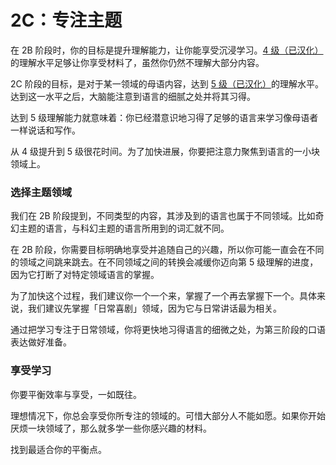 # 2C：专注主题

在 2B 阶段时，你的目标是提升理解能力，让你能享受沉浸学习。[4 级（已汉化）](https://zhuanlan.zhihu.com/p/567218773)的理解水平足够让你享受材料了，虽然你仍然不理解大部分内容。

2C 阶段的目标，是对于某一领域的母语内容，达到 [5 级（已汉化）](https://zhuanlan.zhihu.com/p/567218773)的理解水平。达到这一水平之后，大脑能注意到语言的细腻之处并将其习得。

达到 5 级理解能力就意味着：你已经潜意识地习得了足够的语言来学习像母语者一样说话和写作。

从 4 级提升到 5 级很花时间。为了加快进展，你要把注意力聚焦到语言的一小块领域上。

### 选择主题领域

我们在 2B 阶段提到，不同类型的内容，其涉及到的语言也属于不同领域。比如奇幻主题的语言，与科幻主题的语言所用到的词汇就不同。

在 2B 阶段，你需要目标明确地享受并追随自己的兴趣，所以你可能一直会在不同的领域之间跳来跳去。在不同领域之间的转换会减缓你迈向第 5 级理解的进度，因为它打断了对特定领域语言的掌握。

为了加快这个过程，我们建议你一个一个来，掌握了一个再去掌握下一个。具体来说，我们建议先掌握「日常喜剧」领域，因为它与日常讲话最为相关。

通过把学习专注于日常领域，你将更快地习得语言的细微之处，为第三阶段的口语表达做好准备。

### 享受学习

你要平衡效率与享受，一如既往。

理想情况下，你总会享受你所专注的领域的。可惜大部分人不能如愿。如果你开始厌烦一块领域了，那么就多学一些你感兴趣的材料。

找到最适合你的平衡点。